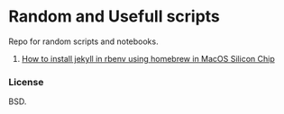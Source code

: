 # Random and Usefull scripts

Repo for random scripts and notebooks.

1) [How to install jekyll in rbenv using homebrew in MacOS Silicon Chip](how_to_install_jekyll_in_mac_m1.md)

### License
BSD.